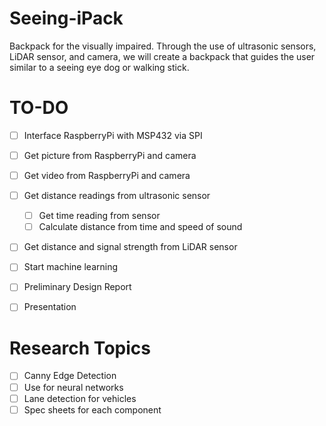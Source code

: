# Seeing-iPack
Backpack for the visually impaired. Through the use of ultrasonic sensors, LiDAR sensor, and camera, we will create a backpack that guides the user similar to a seeing eye dog or walking stick.

# TO-DO
- [ ] Interface RaspberryPi with MSP432 via SPI
- [ ] Get picture from RaspberryPi and camera
- [ ] Get video from RaspberryPi and camera
- [ ] Get distance readings from ultrasonic sensor
	- [ ] Get time reading from sensor
	- [ ] Calculate distance from time and speed of sound
- [ ] Get distance and signal strength from LiDAR sensor
- [ ] Start machine learning

- [ ] Preliminary Design Report
- [ ] Presentation

# Research Topics
- [ ] Canny Edge Detection
- [ ] Use for neural networks
- [ ] Lane detection for vehicles
- [ ] Spec sheets for each component